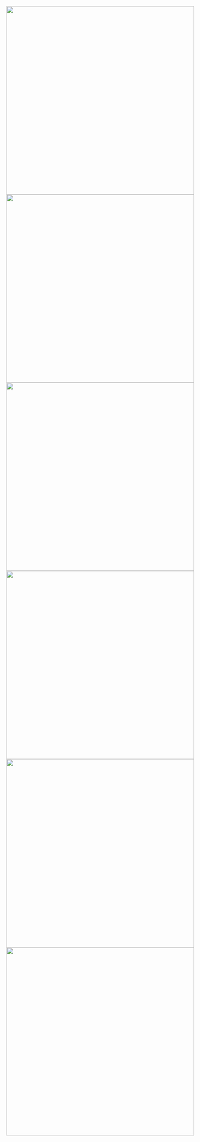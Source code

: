 <img src="https://user-images.githubusercontent.com/86587287/202400033-637bd9a1-6d20-4047-9129-26915adb6991.png" width=500px>

<img src="https://user-images.githubusercontent.com/86587287/202400066-258939f9-4be9-4fa1-81f9-0ecae3861deb.png" width=500px>

<img src="https://user-images.githubusercontent.com/86587287/202400084-8d55f0c9-0c95-485a-89bc-db44a07d09b9.png" width=500px>

<img src="https://user-images.githubusercontent.com/86587287/202400100-01951345-7d39-4fc7-8bf5-b791867e1f3a.png" width=500px>

<img src="https://user-images.githubusercontent.com/86587287/202400116-b28f225f-aea1-48ac-8d72-1c42fecbe02a.png" width=500px>

<img src="https://user-images.githubusercontent.com/86587287/202400126-1cd18b9b-375f-4f5a-bf05-d0142dfc5e47.png" width=500px>
